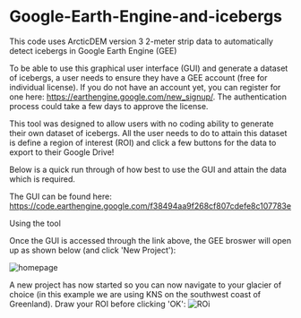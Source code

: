 # Google-Earth-Engine-and-icebergs
This code uses ArcticDEM version 3 2-meter strip data to automatically detect icebergs in Google Earth Engine (GEE)

To be able to use this graphical user interface (GUI) and generate a dataset of icebergs, a user needs to ensure they have a GEE account (free for individual license). If you do not have an account yet, you can register for one here: https://earthengine.google.com/new_signup/. The authentication process could take a few days to approve the license.

This tool was designed to allow users with no coding ability to generate their own dataset of icebergs. All the user needs to do to attain this dataset is define a region of interest (ROI) and click a few buttons for the data to export to their Google Drive!

Below is a quick run through of how best to use the GUI and attain the data which is required. 

The GUI can be found here: https://code.earthengine.google.com/f38494aa9f268cf807cdefe8c107783e 

Using the tool

Once the GUI is accessed through the link above, the GEE broswer will open up as shown below (and click 'New Project'):

![homepage](https://user-images.githubusercontent.com/63847501/183452712-b48e22b9-ae8d-4be4-8ca7-0672714face4.PNG)

A new project has now started so you can now navigate to your glacier of choice (in this example we are using KNS on the southwest coast of Greenland). Draw your ROI before clicking 'OK': 
![ROi](https://user-images.githubusercontent.com/63847501/183454614-b2fed269-2cb6-4669-a9a2-4017b0371808.PNG)
